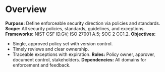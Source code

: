 # Overview
**Purpose:** Define enforceable security direction via policies and standards.
**Scope:** All security policies, standards, guidelines, and exceptions.
**Frameworks:** NIST CSF ID.GV; ISO 27001 A.5; SOC 2 CC1.2.
**Objectives:**
- Single, approved policy set with version control.
- Timely reviews and clear ownership.
- Traceable exceptions with expiration.
**Roles:** Policy owner, approver, document control, stakeholders.
**Dependencies:** All domains for enforcement and feedback.
